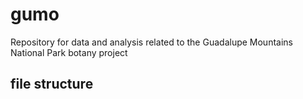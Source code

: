 # gumo
Repository for data and analysis related to the Guadalupe Mountains National Park botany project

## file structure
